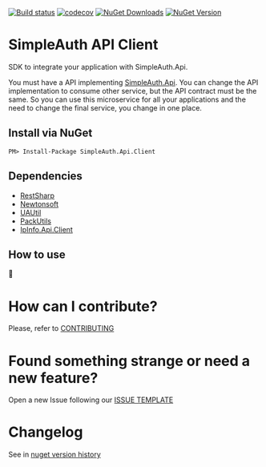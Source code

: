[![Build status](https://ci.appveyor.com/api/projects/status/57sdg29v556oa3k4/branch/master?svg=true)](https://ci.appveyor.com/project/ThiagoBarradas/simple-auth-api-client/branch/master)
[![codecov](https://codecov.io/gh/ThiagoBarradas/simple-auth-api-client/branch/master/graph/badge.svg)](https://codecov.io/gh/ThiagoBarradas/simple-auth-api-client)
[![NuGet Downloads](https://img.shields.io/nuget/dt/SimpleAuth.Api.Client.svg)](https://www.nuget.org/packages/SimpleAuth.Api.Client/)
[![NuGet Version](https://img.shields.io/nuget/v/SimpleAuth.Api.Client.svg)](https://www.nuget.org/packages/SimpleAuth.Api.Client/)

# SimpleAuth API Client

SDK to integrate your application with SimpleAuth.Api.

You must have a API implementing [SimpleAuth.Api](https://github.com/ThiagoBarradas/simple-auth-api). 
You can change the API implementation to consume other service, but the API contract must be the same.
So you can use this microservice for all your applications and the need to change the final service, you change in one place.

## Install via NuGet

```
PM> Install-Package SimpleAuth.Api.Client
```

## Dependencies

* [RestSharp](https://github.com/restsharp/RestSharp)
* [Newtonsoft](https://github.com/JamesNK/Newtonsoft.Json)
* [UAUtil](https://github.com/thiagobarradas/uautil)
* [PackUtils](https://github.com/thiagobarradas/packutils)
* [IpInfo.Api.Client](https://github.com/thiagobarradas/ipinfo-api-client)

## How to use

:construction:

# How can I contribute?
Please, refer to [CONTRIBUTING](.github/CONTRIBUTING.md)

# Found something strange or need a new feature?
Open a new Issue following our [ISSUE TEMPLATE](.github/ISSUE_TEMPLATE.md)

# Changelog
See in [nuget version history](https://www.nuget.org/packages/SimpleAuth.Api.Client)

